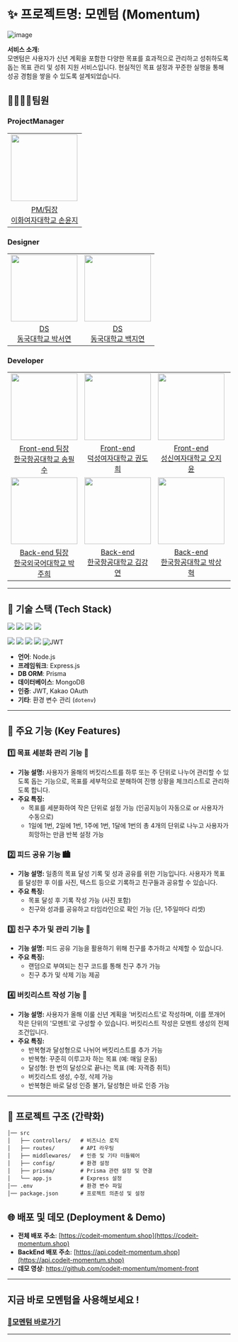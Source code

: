 # ✨ 프로젝트명: 모멘텀 (Momentum)
![image](https://github.com/user-attachments/assets/5e112ed3-0bbb-4ee3-9b4b-0bcecae5a36f)


**서비스 소개:**  
모멘텀은 사용자가 신년 계획을 포함한 다양한 목표를 효과적으로 관리하고 성취하도록 돕는 목표 관리 및 성취 지원 서비스입니다. 현실적인 목표 설정과 꾸준한 실행을 통해 성공 경험을 쌓을 수 있도록 설계되었습니다.


## 👨‍👩‍👧‍👦팀원

### ProjectManager

<table>
  <tr>
    <td>
      <a href="https://github.com/yunjeee">
        <img src="https://avatars.githubusercontent.com/u/100953788?v=4" width='150px' />
      </a>
    </td>
  </tr>
  <tr>
    <td align='center'>
      <a href="https://github.com/yunjeee">
      PM/팀장<br />
      이화여자대학교 손윤지
      </a>
    </td>
  </tr>
</table>

### Designer

<table>
  <tr>
    <td>
      <a href="https://github.com/LucaSeoyoun">
        <img src="https://avatars.githubusercontent.com/u/101847725?v=4" width='150px' />
      </a>
    </td>
        <td>
      <a href="https://github.com/jyeon03">
        <img src="https://avatars.githubusercontent.com/u/147830921?v=4" width='150px' />
      </a>
    </td>
  </tr>
  <tr>
    <td align='center'>
      <a href="https://github.com/LucaSeoyoun">
      DS<br />
      동국대학교 박서연
      </a>
    </td>
    <td align='center'>
      <a href="https://github.com/jyeon03">
      DS<br />
      동국대학교 백지연
      </a>
    </td>
  </tr>
  
</table>

### Developer

<table>
  <tr>
    <td>
      <a href="https://github.com/P1su">
        <img src="https://avatars.githubusercontent.com/u/104068583?v=4" width='150px' />
      </a>
    </td>
        <td>
      <a href="https://github.com/dh2e">
        <img src="https://avatars.githubusercontent.com/u/145524046?v=4" width='150px' />
      </a>
    </td>
        <td>
      <a href="https://github.com/askjiyun">
        <img src="https://avatars.githubusercontent.com/u/104126233?v=4" width='150px' />
      </a>
    </td>
        <td>
      <a href="https://github.com/gayeooon">
        <img src="https://avatars.githubusercontent.com/u/68602093?v=4" width='150px' />
      </a>
    </td>
  </tr>
  <tr>
    <td align='center'>
      <a href="https://github.com/P1su">
      Front-end 팀장<br />
      한국항공대학교 송필수
      </a>
    </td>
        <td align='center'>
      <a href="https://github.com/dh2e">
      Front-end<br />
      덕성여자대학교 권도희
      </a>
    </td>
    <td align='center'>
      <a href="https://github.com/askjiyun">
      Front-end<br />
      성신여자대학교 오지윤
      </a>
    </td>
    <td align='center'>
      <a href="https://github.com/gayeooon">
      Front-end<br />
      홍익대학교 이가연
      </a>
    </td>
  </tr>
  <tr>
    <td>
      <a href="https://github.com/wngml02">
        <img src="https://avatars.githubusercontent.com/u/94836793?v=4" width='150px' />
      </a>
    </td>
        <td>
      <a href="https://github.com/kangyeon9525">
        <img src="https://avatars.githubusercontent.com/u/127291524?v=4" width='150px' />
      </a>
    </td>
        <td>
      <a href="https://github.com/sanghyeok8473">
        <img src="https://avatars.githubusercontent.com/u/94914828?v=4" width='150px' />
      </a>
    </td>
        <td>
      <a href="https://github.com/ydjwls">
        <img src="https://avatars.githubusercontent.com/u/166782787?v=4" width='150px' />
      </a>
    </td>
  </tr>
  <tr>
    <td align='center'>
      <a href="https://github.com/wngml02">
      Back-end 팀장<br />
      한국외국어대학교 박주희
      </a>
    </td>
        <td align='center'>
      <a href="https://github.com/kangyeon9525">
      Back-end<br />
      한국항공대학교 김강연
      </a>
    </td>
        <td align='center'>
      <a href="https://github.com/sanghyeok8473">
      Back-end<br />
      한국항공대학교 박상혁
      </a>
    </td>
        <td align='center'>
      <a href="https://github.com/ydjwls">
      Back-end<br />
      숙명여자대학교 양어진
      </a>
    </td>
  </tr>
</table>

---

## 📌 기술 스택 (Tech Stack)
<img src="https://img.shields.io/badge/node.js-5FA04E?style=for-the-badge&logo=node.js&logoColor=white"/> <img src="https://img.shields.io/badge/javascript-F7DF1E?style=for-the-badge&logo=javascript&logoColor=white"/> <img src="https://img.shields.io/badge/Express-000000?style=for-the-badge&logo=Express&logoColor=white"/> <img src="https://img.shields.io/badge/Prisma-2D3748?style=for-the-badge&logo=Prisma&logoColor=white"/>

<img src="https://img.shields.io/badge/mongodb-47A248?style=for-the-badge&logo=mongodb&logoColor=white"/> <img src="https://img.shields.io/badge/amazonwebservices-232F3E?style=for-the-badge&logo=amazonwebservices&logoColor=white"/> <img src="https://img.shields.io/badge/amazons3-569A31?style=for-the-badge&logo=amazons3&logoColor=white"/> <img src="https://img.shields.io/badge/docker-2496ED?style=for-the-badge&logo=docker&logoColor=white"/>
![JWT](https://img.shields.io/badge/JWT-000000?style=for-the-badge&logo=JSON%20web%20tokens&logoColor=white)

- **언어**: Node.js
- **프레임워크**: Express.js
- **DB ORM**: Prisma
- **데이터베이스**: MongoDB
- **인증**: JWT, Kakao OAuth
- **기타**: 환경 변수 관리 (`dotenv`)


---

## 📌 주요 기능 (Key Features)

### 1️⃣ 목표 세분화 관리 기능 📆

- **기능 설명:** 사용자가 올해의 버킷리스트를 하루 또는 주 단위로 나누어 관리할 수 있도록 돕는 기능으로, 목표를 세부적으로 분해하여 진행 상황을 체크리스트로 관리하도록 합니다.
- **주요 특징:**
  - 목표를 세분화하여 작은 단위로 설정 가능 (인공지능이 자동으로 or 사용자가 수동으로)
  - 1일에 1번, 2일에 1번, 1주에 1번, 1달에 1번의 총 4개의 단위로 나누고 사용자가 희망하는 만큼 반복 설정 가능


### 2️⃣ 피드 공유 기능 🏙️

- **기능 설명:** 일종의 목표 달성 기록 및 성과 공유를 위한 기능입니다. 사용자가 목표를 달성한 후 이를 사진, 텍스트 등으로 기록하고 친구들과 공유할 수 있습니다.
- **주요 특징:**
  - 목표 달성 후 기록 작성 가능 (사진 포함)
  - 친구와 성과를 공유하고 타임라인으로 확인 가능 (단, 1주일마다 리셋)


### 3️⃣ 친구 추가 및 관리 기능 👥

- **기능 설명:** 피드 공유 기능을 활용하기 위해 친구를 추가하고 삭제할 수 있습니다.
- **주요 특징:**
  - 랜덤으로 부여되는 친구 코드를 통해 친구 추가 가능
  - 친구 추가 및 삭제 기능 제공
 

### 4️⃣ 버킷리스트 작성 기능 📜

- **기능 설명:** 사용자가 올해 이룰 신년 계획을 '버킷리스트'로 작성하며, 이를 쪼개어 작은 단위의 '모멘트'로 구성할 수 있습니다. 버킷리스트 작성은 모멘트 생성의 전제 조건입니다.
- **주요 특징:**
  - 반복형과 달성형으로 나뉘어 버킷리스트를 추가 가능
  - 반복형: 꾸준히 이루고자 하는 목표 (예: 매일 운동)
  - 달성형: 한 번의 달성으로 끝나는 목표 (예: 자격증 취득)
  - 버킷리스트 생성, 수정, 삭제 가능
  - 반복형은 바로 달성 인증 불가, 달성형은 바로 인증 가능


---

## 📂 프로젝트 구조 (간략화)

```
│── src
│   ├── controllers/   # 비즈니스 로직
│   ├── routes/        # API 라우팅
│   ├── middlewares/   # 인증 및 기타 미들웨어
│   ├── config/        # 환경 설정
│   ├── prisma/        # Prisma 관련 설정 및 연결
│   └── app.js         # Express 설정
│── .env               # 환경 변수 파일
│── package.json       # 프로젝트 의존성 및 설정
```


## 🌐 배포 및 데모 (Deployment & Demo)

- **전체 배포 주소**: [https://codeit-momentum.shop](https://codeit-momentum.shop)
- **BackEnd 배포 주소**: [https://api.codeit-momentum.shop](https://api.codeit-momentum.shop)
- **데모 영상**: https://github.com/codeit-momentum/moment-front

---


<h2>지금 바로 모멘텀을 사용해보세요 !</h2>
<h3><a href='https://www.codeit-momentum.shop/' />💫모멘텀 바로가기</h3>

---


